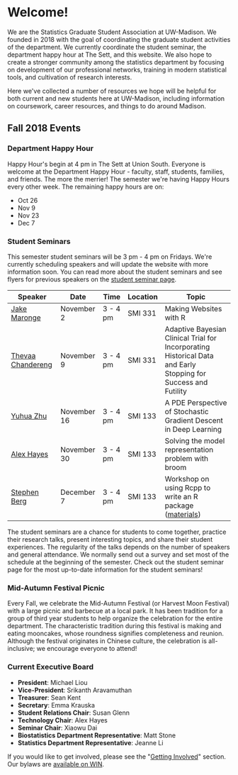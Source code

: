 # Welcome!

We are the Statistics Graduate Student Association at UW-Madison. We founded in 2018 with the goal of coordinating the graduate student activities of the department. We currently coordinate the student seminar, the department happy hour at The Sett, and this website. We also hope to create a stronger community among the statistics department by focusing on development of our professional networks, training in modern statistical tools, and cultivation of research interests.

Here we've collected a number of resources we hope will be helpful for both current and new students here at UW-Madison, including information on coursework, career resources, and things to do around Madison.

## Fall 2018 Events

### Department Happy Hour

Happy Hour's begin at 4 pm in The Sett at Union South. Everyone is welcome at the Department Happy Hour - faculty, staff, students, families, and friends. The more the merrier! The semester we're having Happy Hours every other week. The remaining happy hours are on:

- Oct 26
- Nov 9
- Nov 23
- Dec 7

### Student Seminars

This semester student seminars will be 3 pm - 4 pm on Fridays. We're currently scheduling speakers and will update the website with more information soon. You can read more about the student seminars and see flyers for previous speakers on the [student seminar page](seminar.md).

|Speaker|Date|Time|Location|Topic|
|-------|----|----|--------|-----|
| <a href="fliers/maronge_seminar_2018.pdf">Jake Maronge</a> | November 2 | 3 - 4 pm | SMI 331 | Making Websites with R |
| <a href="fliers/chandereng_seminar_2018.pdf">Thevaa Chandereng</a> | November 9 | 3 - 4 pm | SMI 331 | Adaptive Bayesian Clinical Trial for Incorporating  Historical Data and Early Stopping for Success and Futility |
| <a href="fliers/zhu_seminar_2018.pdf">Yuhua Zhu</a> | November 16 | 3 - 4 pm | SMI 133 | A PDE Perspective of Stochastic Gradient Descent in Deep Learning|
| <a href="fliers/hayes_seminar_2018.pdf">Alex Hayes</a> | November 30 | 3 - 4 pm | SMI 133 | Solving the model representation problem with broom|
| <a href="fliers/berg_seminar_2018.pdf">Stephen Berg</a> | December 7 | 3 - 4 pm | SMI 133 | Workshop on using Rcpp to write an R package (<a href="workshops/berg/materials.zip">materials</a>)|

The student seminars are a chance for students to come together, practice their research talks, present interesting topics, and share their student experiences. The regularity of the talks depends on the number of speakers and general attendance. We normally send out a survey and set most of the schedule at the beginning of the semester. Check out the student seminar page for the most up-to-date information for the student seminars!

### Mid-Autumn Festival Picnic

Every Fall, we celebrate the Mid-Autumn Festival (or Harvest Moon Festival)
with a large picnic and barbecue at a local park. It has been tradition for a
group of third year students to help organize the celebration for the entire
department. The characteristic tradition during this festival is making and
eating mooncakes, whose roundness signifies completeness and reunion.  Although
the festival originates in Chinese culture, the celebration is all-inclusive;
we encourage everyone to attend! 

### Current Executive Board

* **President**: Michael Liou
* **Vice-President**: Srikanth Aravamuthan
* **Treasurer**: Sean Kent
* **Secretary**: Emma Krauska
* **Student Relations Chair**: Susan Glenn
* **Technology Chair**: Alex Hayes
* **Seminar Chair**: Xiaowu Dai
* **Biostatistics Department Representative**: Matt Stone
* **Statistics Department Representative**: Jeanne Li

If you would like to get involved, please see the "[Getting Involved](involved.md)" section. Our bylaws are [available on WIN](https://win.wisc.edu/organization/statistics-graduate-student-association).
